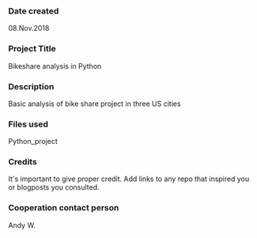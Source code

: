### Date created
08.Nov.2018

### Project Title
Bikeshare analysis in Python

### Description
Basic analysis of bike share project in three US cities

### Files used
Python_project

### Credits
It's important to give proper credit. Add links to any repo that inspired you or blogposts you consulted.

### Cooperation contact person
Andy W.
